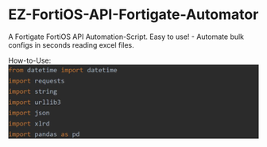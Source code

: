 # EZ-FortiOS-API-Fortigate-Automator
A Fortigate FortiOS API Automation-Script. Easy to use! - Automate bulk configs in seconds reading excel files.

How-to-Use: 
![Modules](/images/API-Modules-FortiOS-1.JPG)

